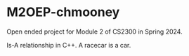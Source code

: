 # M2OEP-chmooney
Open ended project for Module 2 of CS2300 in Spring 2024.

Is-A relationship in C++. A racecar is a car.
